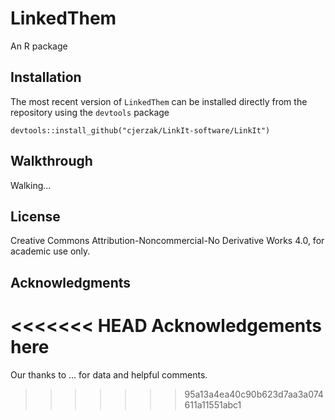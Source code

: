 # LinkedThem

An R package 

## Installation

The most recent version of `LinkedThem` can be installed directly from the repository using the `devtools` package

```
devtools::install_github("cjerzak/LinkIt-software/LinkIt")
```

## Walkthrough

Walking... 

## License

Creative Commons Attribution-Noncommercial-No Derivative Works 4.0, for academic use only.

## Acknowledgments

<<<<<<< HEAD
Acknowledgements here  
=======
Our thanks to ... for data and helpful comments.

>>>>>>> 95a13a4ea40c90b623d7aa3a074611a11551abc1
